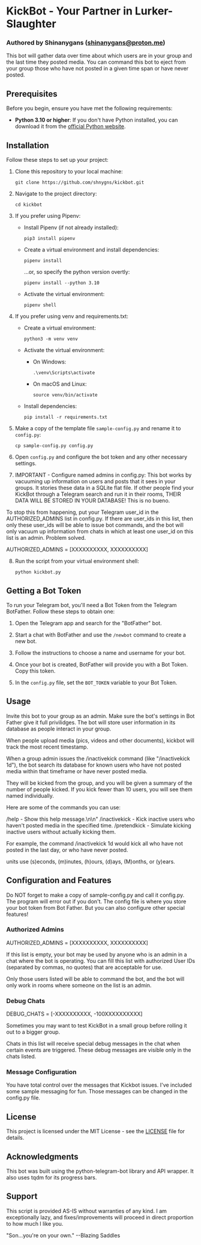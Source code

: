 # KickBot - Your Partner in Lurker-Slaughter
### Authored by Shinanygans (shinanygans@proton.me)

This bot will gather data over time about which users are in your group and the last time they posted media.
You can command this bot to eject from your group those who have not posted in a given time span or have never posted.

## Prerequisites

Before you begin, ensure you have met the following requirements:

- **Python 3.10 or higher**: If you don't have Python installed, you can download it from the [official Python website](https://www.python.org/downloads/).

## Installation

Follow these steps to set up your project:

1. Clone this repository to your local machine:

    ```shell
    git clone https://github.com/shnygns/kickbot.git
    ```

2. Navigate to the project directory:

    ```shell
    cd kickbot
    ```

3. If you prefer using Pipenv:

    - Install Pipenv (if not already installed):

        ```shell
        pip3 install pipenv
        ```

    - Create a virtual environment and install dependencies:

        ```shell
        pipenv install 
        ```
        ...or, so specify the python version overtly:

        ```shell
        pipenv install --python 3.10
        ```


    - Activate the virtual environment:

        ```shell
        pipenv shell
        ```

4. If you prefer using venv and requirements.txt:

    - Create a virtual environment:

        ```shell
        python3 -m venv venv
        ```

    - Activate the virtual environment:

        - On Windows:

            ```shell
            .\venv\Scripts\activate
            ```

        - On macOS and Linux:

            ```shell
            source venv/bin/activate
            ```

    - Install dependencies:

        ```shell
        pip install -r requirements.txt
        ```

5. Make a copy of the template file `sample-config.py` and rename it to `config.py`:

    ```shell
    cp sample-config.py config.py
    ```

6. Open `config.py` and configure the bot token and any other necessary settings.


7. IMPORTANT - Configure named admins in config.py:
This bot works by vacuuming up information on users and posts that it sees in your groups. It stories these data in a
SQLite flat file. If other people find your KickBot through a Telegram search and run it in their rooms, THEIR DATA WILL BE
STORED IN YOUR DATABASE! This is no bueno.

To stop this from happening, put your Telegram user_id in the AUTHORIZED_ADMINS list in config.py. If there are user_ids in 
this list, then only these user_ids will be able to issue bot commands, and the bot will only vacuum up information from chats
in which at least one user_id on this list is an admin. Problem solved.

AUTHORIZED_ADMINS = [XXXXXXXXXX, XXXXXXXXXX]


8. Run the script from your virtual environment shell:

    ```shell
    python kickbot.py
    ```

## Getting a Bot Token

To run your Telegram bot, you'll need a Bot Token from the Telegram BotFather. Follow these steps to obtain one:

1. Open the Telegram app and search for the "BotFather" bot.

2. Start a chat with BotFather and use the `/newbot` command to create a new bot.

3. Follow the instructions to choose a name and username for your bot.

4. Once your bot is created, BotFather will provide you with a Bot Token. Copy this token.

5. In the `config.py` file, set the `BOT_TOKEN` variable to your Bot Token.

## Usage

Invite this bot to your group as an admin. Make sure the bot's settings in Bot Father give it full privilidges.
The bot will store user information in its database as people interact in your group.

When people upload media (pics, videos and other documents), kickbot will track the most recent timestamp.

When a group admin issues the /inactivekick <time> command (like "/inactivekick 1d"), the bot search its database for known
users who have not posted media within that timeframe or have never posted media. 

They will be kicked from the group, and you will be given a summary of the number of people kicked. If you kick fewer than 10 users,
you will see them named individually.

Here are some of the commands you can use:

/help - Show this help message.\n\n"
/inactivekick <time> - Kick inactive users who haven't posted media in the specified time.
/pretendkick <time> - Simulate kicking inactive users without actually kicking them.

For example, the command /inactivekick 1d would kick all who have not posted in the last day, or who have never posted.

<time> units use (s)econds, (m)inutes, (h)ours, (d)ays, (M)onths, or (y)ears.


## Configuration and Features

Do NOT forget to make a copy of sample-config.py and call it config.py. The program will error out if you don't. 
The config file is where you store your bot token from Bot Father. But you can also configure other special features!


### Authorized Admins

AUTHORIZED_ADMINS = [XXXXXXXXXX, XXXXXXXXXX]

If this list is empty, your bot may be used by anyone who is an admin in a chat where the bot is operating. You can fill this 
list with authorized User IDs (separated by commas, no quotes) that are acceptable for use. 

Only those users listed will be able to command the bot, and the bot will only work in rooms where someone on the list is an admin.


### Debug Chats

DEBUG_CHATS = [-XXXXXXXXXX, -100XXXXXXXXXX]

Sometimes you may want to test KickBot in a small group before rolling it out to a bigger group.

Chats in this list will receive special debug messages in the chat when certain events are triggered.
These debug messages are visible only in the chats listed.


### Message Configuration

You have total control over the messages that Kickbot issues. I've included some sample messaging for fun. Those messages
can be changed in the config.py file.


## License

This project is licensed under the MIT License - see the [LICENSE](LICENSE) file for details.


## Acknowledgments

This bot was built using the python-telegram-bot library and API wrapper. It also uses tqdm for its progress bars.


## Support
This script is provided AS-IS without warranties of any kind. I am exceptionally lazy, and fixes/improvements will proceed in
direct proportion to how much I like you.

"Son...you're on your own." --Blazing Saddles



